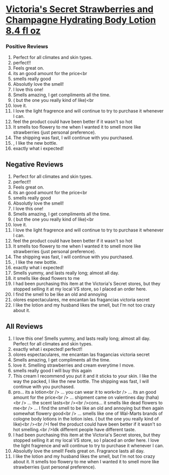 # [Victoria&#x27;s Secret Strawberries and Champagne Hydrating Body Lotion 8.4 fl oz](https://products.checkmycream.com/products/Victoria&#x27;s-Secret-Strawberries-and-Champagne-Hydrating-Body-Lotion-8.4-fl-oz.html)

### Positive Reviews

<ol>
      <li>Perfect for all climates and skin types.</li>
      <li>perfect!!</li>
      <li>Feels great on.</li>
      <li>its an good amount for the price&lt;br</li>
      <li>smells really good</li>
      <li>Absolutly love the smell!</li>
      <li>I love this one!</li>
      <li>Smells amazing, I get compliments all the time.</li>
      <li>( but the one you really kind of like)&lt;br</li>
      <li>love it.</li>
      <li>I love the light fragrence and will continue to try to purchase it whenever I can.</li>
      <li>feel the product could have been better if it wasn&#x27;t so hot</li>
      <li>It smells too flowery to me when I wanted it to smell more like strawberries (just personal preference).</li>
      <li>The shipping was fast, I will continue with you purchased.</li>
      <li>, I like the new bottle.</li>
      <li>exactly what i expected!</li>
</ol>


<h2>Negative Reviews</h2>
<ol>
<li> Perfect for all climates and skin types.</li>
<li> perfect!!</li>
<li> Feels great on.</li>
<li> its an good amount for the price&lt;br</li>
<li> smells really good</li>
<li> Absolutly love the smell!</li>
<li> I love this one!</li>
<li> Smells amazing, I get compliments all the time.</li>
<li> ( but the one you really kind of like)&lt;br</li>
<li> love it.</li>
<li> I love the light fragrence and will continue to try to purchase it whenever I can.</li>
<li> feel the product could have been better if it wasn&#x27;t so hot</li>
<li> It smells too flowery to me when I wanted it to smell more like strawberries (just personal preference).</li>
<li> The shipping was fast, I will continue with you purchased.</li>
<li> , I like the new bottle.</li>
<li> exactly what i expected!</li>
<li> Smells yummy, and lasts really long; almost all day.</li>
<li> it smells like dead flowers to me</li>
<li> I had been purchasing this item at the Victoria&#x27;s Secret stores, but they stopped selling it at my local VS store, so I placed an order here.  </li>
<li> I find the smell to be like an old and annoying</li>
<li> olores espectaculares, me encantan las fragancias victoria secret</li>
<li> I like the lotion and my husband likes the smell, but I&#x27;m not too crazy about it.</li>
</ol>

<h2>All Reviews</h2>

<ol>
    <li> I love this one! Smells yummy, and lasts really long; almost all day. Perfect for all climates and skin types.</li>
    <li> exactly what i expected! perfect!!</li>
    <li> olores espectaculares, me encantan las fragancias victoria secret</li>
    <li> Smells amazing, I get compliments all the time.</li>
    <li> love it. Smelling strawberries and cream everytime I move.</li>
    <li> smells really good I will buy this again</li>
    <li> This cream I recommend you put it and it sticks to your skin. I like the way the packed, I like the new bottle. The shipping was fast, I will continue with you purchased.</li>
    <li> pro... its a lotion&lt;br /&gt;  ... you can wear it to work&lt;br /&gt;  ... its an good amount for the price&lt;br /&gt;  ... shipment came on valentines day (haha)&lt;br /&gt;  ... the scent lasts&lt;br /&gt;&lt;br /&gt;cons... it smells like dead flowers to me&lt;br /&gt;  ... I find the smell to be like an old and annoying but then again somewhat flowery good&lt;br /&gt;  ... smells like one of Wal-Marts brands of cologne body lotions in the lotion isles. ( but the one you really kind of like)&lt;br /&gt;&lt;br /&gt;I feel the product could have been better if it wasn&#x27;t so hot smelling.&lt;br /&gt;Idk different people have different taste.</li>
    <li> I had been purchasing this item at the Victoria&#x27;s Secret stores, but they stopped selling it at my local VS store, so I placed an order here.  I love the light fragrence and will continue to try to purchase it whenever I can.</li>
    <li> Absolutly love the smell! Feels great on. Fragrance lasts all day.</li>
    <li> I like the lotion and my husband likes the smell, but I&#x27;m not too crazy about it. It smells too flowery to me when I wanted it to smell more like strawberries (just personal preference).</li>
</ol>




